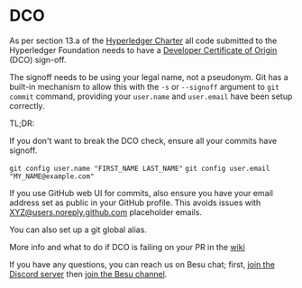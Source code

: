 DCO
===

As per section 13.a of the [Hyperledger Charter](https://www.hyperledger.org/about/charter) all code submitted to the Hyperledger Foundation needs to have a [Developer Certificate of Origin](http://developercertificate.org/) (DCO) sign-off.

The signoff needs to be using your legal name, not a pseudonym.  Git has a built-in mechanism to allow this with the `-s` or `--signoff` argument to `git commit` command, providing your `user.name` and `user.email` have been setup correctly.

TL;DR:

If you don't want to break the DCO check, ensure all your commits have signoff.

`git config user.name "FIRST_NAME LAST_NAME"`
`git config user.email "MY_NAME@example.com"`

If you use GitHub web UI for commits, also ensure you have your email address set as public in your GitHub profile. This avoids issues with XYZ@users.noreply.github.com placeholder emails.

You can also set up a git global alias. 

More info and what to do if DCO is failing on your PR in the [wiki](https://wiki.hyperledger.org/display/BESU/DCO)

If you have any questions, you can reach us on Besu chat; first, [join the Discord server](https://discord.com/invite/hyperledger) then [join the Besu channel](https://discord.com/channels/905194001349627914/938504958909747250).
